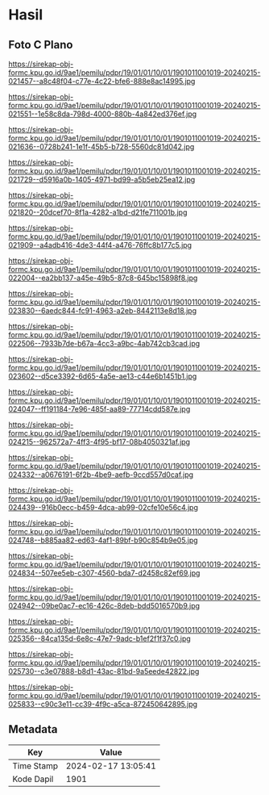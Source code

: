 # Hasil

## Foto C Plano

https://sirekap-obj-formc.kpu.go.id/9ae1/pemilu/pdpr/19/01/01/10/01/1901011001019-20240215-021457--a8c48f04-c77e-4c22-bfe6-888e8ac14995.jpg

https://sirekap-obj-formc.kpu.go.id/9ae1/pemilu/pdpr/19/01/01/10/01/1901011001019-20240215-021551--1e58c8da-798d-4000-880b-4a842ed376ef.jpg

https://sirekap-obj-formc.kpu.go.id/9ae1/pemilu/pdpr/19/01/01/10/01/1901011001019-20240215-021636--0728b241-1e1f-45b5-b728-5560dc81d042.jpg

https://sirekap-obj-formc.kpu.go.id/9ae1/pemilu/pdpr/19/01/01/10/01/1901011001019-20240215-021729--d5916a0b-1405-4971-bd99-a5b5eb25ea12.jpg

https://sirekap-obj-formc.kpu.go.id/9ae1/pemilu/pdpr/19/01/01/10/01/1901011001019-20240215-021820--20dcef70-8f1a-4282-a1bd-d21fe711001b.jpg

https://sirekap-obj-formc.kpu.go.id/9ae1/pemilu/pdpr/19/01/01/10/01/1901011001019-20240215-021909--a4adb416-4de3-44f4-a476-76ffc8b177c5.jpg

https://sirekap-obj-formc.kpu.go.id/9ae1/pemilu/pdpr/19/01/01/10/01/1901011001019-20240215-022004--ea2bb137-a45e-49b5-87c8-645bc15898f8.jpg

https://sirekap-obj-formc.kpu.go.id/9ae1/pemilu/pdpr/19/01/01/10/01/1901011001019-20240215-023830--6aedc844-fc91-4963-a2eb-8442113e8d18.jpg

https://sirekap-obj-formc.kpu.go.id/9ae1/pemilu/pdpr/19/01/01/10/01/1901011001019-20240215-022506--7933b7de-b67a-4cc3-a9bc-4ab742cb3cad.jpg

https://sirekap-obj-formc.kpu.go.id/9ae1/pemilu/pdpr/19/01/01/10/01/1901011001019-20240215-023602--d5ce3392-6d65-4a5e-ae13-c44e6b1451b1.jpg

https://sirekap-obj-formc.kpu.go.id/9ae1/pemilu/pdpr/19/01/01/10/01/1901011001019-20240215-024047--ff191184-7e96-485f-aa89-77714cdd587e.jpg

https://sirekap-obj-formc.kpu.go.id/9ae1/pemilu/pdpr/19/01/01/10/01/1901011001019-20240215-024215--962572a7-4ff3-4f95-bf17-08b4050321af.jpg

https://sirekap-obj-formc.kpu.go.id/9ae1/pemilu/pdpr/19/01/01/10/01/1901011001019-20240215-024332--a0676191-6f2b-4be9-aefb-9ccd557d0caf.jpg

https://sirekap-obj-formc.kpu.go.id/9ae1/pemilu/pdpr/19/01/01/10/01/1901011001019-20240215-024439--916b0ecc-b459-4dca-ab99-02cfe10e56c4.jpg

https://sirekap-obj-formc.kpu.go.id/9ae1/pemilu/pdpr/19/01/01/10/01/1901011001019-20240215-024748--b885aa82-ed63-4af1-89bf-b90c854b9e05.jpg

https://sirekap-obj-formc.kpu.go.id/9ae1/pemilu/pdpr/19/01/01/10/01/1901011001019-20240215-024834--507ee5eb-c307-4560-bda7-d2458c82ef69.jpg

https://sirekap-obj-formc.kpu.go.id/9ae1/pemilu/pdpr/19/01/01/10/01/1901011001019-20240215-024942--09be0ac7-ec16-426c-8deb-bdd5016570b9.jpg

https://sirekap-obj-formc.kpu.go.id/9ae1/pemilu/pdpr/19/01/01/10/01/1901011001019-20240215-025356--84ca135d-6e8c-47e7-9adc-b1ef2f1f37c0.jpg

https://sirekap-obj-formc.kpu.go.id/9ae1/pemilu/pdpr/19/01/01/10/01/1901011001019-20240215-025730--c3e07888-b8d1-43ac-81bd-9a5eede42822.jpg

https://sirekap-obj-formc.kpu.go.id/9ae1/pemilu/pdpr/19/01/01/10/01/1901011001019-20240215-025833--c90c3e11-cc39-4f9c-a5ca-872450642895.jpg


## Metadata

| Key        | Value               |
| ---------- | ------------------- |
| Time Stamp | 2024-02-17 13:05:41 |
| Kode Dapil | 1901                |



